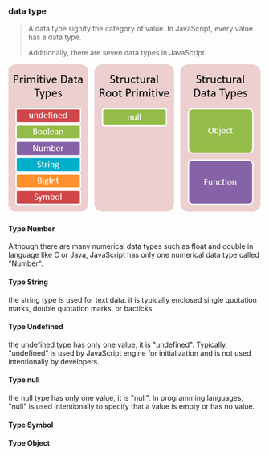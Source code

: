 ### data type

> A data type signify the category of value. In JavaScript, every value has a data type. 
> 
> Additionally, there are seven data types in JavaScript.


![img_2.png](images/img_2.png)

#### Type Number

Although there are many numerical data types such as float and double in language like C or Java,
JavaScript has only one numerical data type called "Number".

#### Type String

the string type is used for text data. 
it is typically enclosed single quotation marks, double quotation marks, or bacticks.

#### Type Undefined

the undefined type has only one value, it is "undefined".
Typically, "undefined" is used by JavaScript engine for initialization and is not used intentionally by developers. 

#### Type null

the null type has only one value, it is "null".
In programming languages, "null" is used intentionally to specify that a value is empty or has no value. 

#### Type Symbol

#### Type Object